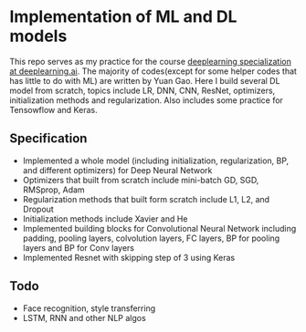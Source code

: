 # Implementation of ML and DL models
This repo serves as my practice for the course [deeplearning specialization at deeplearning.ai](www.deeplearning.ai). The majority of codes(except for some helper codes that has little to do with ML) are written by Yuan Gao.
Here I build several DL model from scratch, topics include LR, DNN, CNN, ResNet, optimizers, initialization methods and regularization. Also includes some practice for Tensowflow and Keras.

## Specification
* Implemented a whole model (including initialization, regularization, BP, and different optimizers) for Deep Neural Network
* Optimizers that built from scratch include mini-batch GD, SGD, RMSprop, Adam
* Regularization methods that built form scratch include L1, L2, and Dropout
* Initialization methods include Xavier and He
* Implemented building blocks for Convolutional Neural Network including padding, pooling layers, colvolution layers, FC layers, BP for pooling layers and BP for Conv layers
* Implemented Resnet with skipping step of 3 using Keras

## Todo
* Face recognition, style transferring
* LSTM, RNN and other NLP algos
